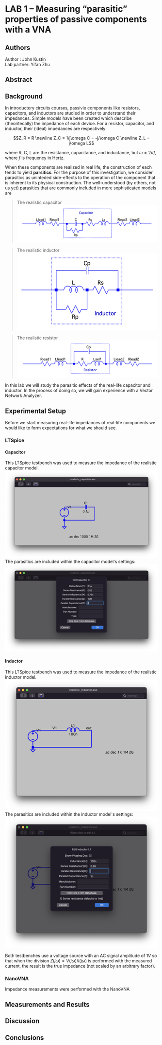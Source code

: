 # LAB 1 – Measuring “parasitic” properties of passive components with a VNA

## Authors

Author : John Kustin  
Lab partner: Yifan Zhu

## Abstract

## Background

In introductory circuits courses, passivie components like resistors, capacitors, and inductors are studied in order to understand their impedances. Simple models have been created which describe (theoritecally) the impedance of each device. For a resistor, capacitor, and inductor, their (ideal) impedances are respectively

$$Z_R = R  \newline
Z_C = 1/j\omega C = -j/\omega C \newline
Z_L = j\omega L$$

where R, C, L are the resistance, capacitance, and inductance, but $\omega = 2\pi f$, where $f$ is frequency in Hertz.

When these components are realized in real life, the construction of each tends to yield **parsitics**. For the purpose of this investigation, we consider parasitics as uninteded side-effects to the operation of the component that is inherent to its physical construction. The well-understood (by others, not us yet) parasitics that are commonly included in more sophisticated models are

> The realistic capacitor
![A realistic capacitor model](images/realistic-capacitor-model.png)

> The realistic inductor
![A realistic inductor model](images/realistic-inductor-model.png)

> The realistic resistor
![A realistic resistor model](images/realistic-resistor-model.png)

In this lab we will study the parasitic effects of the real-life capacitor and inductor. In the process of doing so, we will gain experience with a Vector Network Analyzer.

## Experimental Setup

Before we start measuring real-life impedances of real-life components we would like to form expectations for what we should see. 

### LTSpice

#### Capacitor
This LTSpice testbench was used to measure the impedance of the realistic capacitor model.
![LTSpice realistic capacitor testbench](images/realistic_capacitor_setup.png)
The parasitics are included within the capacitor model's settings:
![capacitor settings](images/realistic_capacitor_setup_parasitics.png)

#### Inductor

This LTSpice testbench was used to measure the impedance of the realistic inductor model.
![LTSpice realistic inductor testbench](images/realistic_inductor_setup.png)
The parasitics are included within the inductor model's settings:
![inductor settings](images/realistic_inductor_setup_parasitics.png)

Both testbenches use a voltage source with an AC signal amplitude of $1 V$ so that when the division $Z(j\omega) = V(j\omega) / I(j\omega)$ is performed with the measured current, the result is the true impedance (not scaled by an arbitrary factor).

### NanoVNA

Impedance measurements were performed with the NanoVNA

## Measurements and Results

## Discussion

## Conclusions
